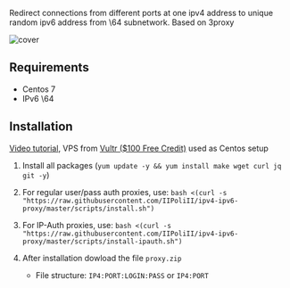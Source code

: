 Redirect connections from different ports at one ipv4 address to unique random ipv6 address from \64 subnetwork. Based on 3proxy

![cover](cover.svg)

## Requirements
- Centos 7
- IPv6 \64

## Installation
[Video tutorial](https://youtu.be/EKBJHSTmT4w), VPS from [Vultr ($100 Free Credit)](https://www.vultr.com/?ref=8519302-6G) used as Centos setup

1. Install all packages (`yum update -y && yum install make wget curl jq git -y`)
2. For regular user/pass auth proxies, use: `bash <(curl -s "https://raw.githubusercontent.com/IIPoliII/ipv4-ipv6-proxy/master/scripts/install.sh")`
3. For IP-Auth proxies, use: `bash <(curl -s "https://raw.githubusercontent.com/IIPoliII/ipv4-ipv6-proxy/master/scripts/install-ipauth.sh")`

1. After installation dowload the file `proxy.zip`
   * File structure: `IP4:PORT:LOGIN:PASS` or `IP4:PORT`
